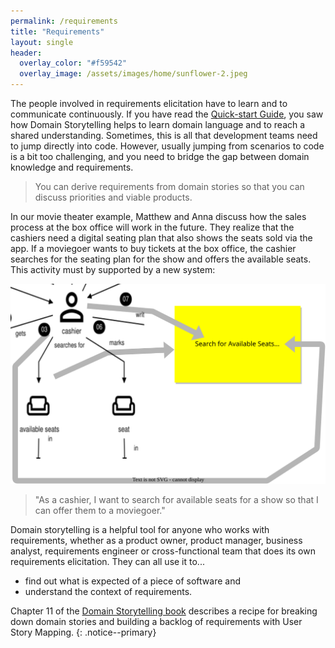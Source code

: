 ```yaml
---
permalink: /requirements
title: "Requirements"
layout: single
header: 
  overlay_color: "#f59542"
  overlay_image: /assets/images/home/sunflower-2.jpeg
---
```


The people involved in requirements elicitation have to learn and to communicate continuously. If you have read the [Quick-start Guide](/quick-start-guide), you saw how Domain Storytelling helps to learn domain language and to reach a shared understanding. Sometimes, this is all that development teams need to jump directly into code. However, usually jumping from scenarios to code is a bit too challenging, and you need to bridge the gap between domain knowledge and requirements. 

> You can derive requirements from domain stories so that you can discuss priorities and viable products.

In our movie theater example, Matthew and Anna discuss how the sales process at the box office will work in the future. They realize that the cashiers need a digital seating plan that also shows the seats sold via the app. If a moviegoer wants to buy tickets at the box office, the cashier searches for the seating plan for the show and offers the available seats. This activity must by supported by a new system: 

![From Domain Story to User Story](assets/images/requirements/05-01-domain-story-to-user-story.drawio.svg)

> "As a cashier, I want to search for available seats for a show so that I can offer them to a moviegoer."

Domain storytelling is a helpful tool for anyone who works with requirements, whether as a product owner, product manager, business analyst, requirements engineer or cross-functional team that does its own requirements elicitation. They can all use it to...

- find out what is expected of a piece of software and
- understand the context of requirements.

Chapter 11 of the [Domain Storytelling book](/book) describes a recipe for breaking down domain stories and building a backlog of requirements with User Story Mapping. 
{: .notice--primary}

